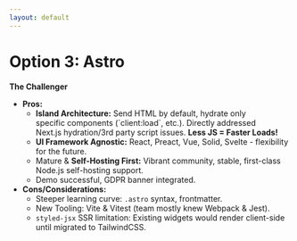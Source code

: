 ```yaml
---
layout: default
---
```


<h1>Option 3: Astro</h1>

<p><strong>The Challenger</strong></p>

<ul>
  <li v-click><strong>Pros:</strong>
    <ul>
      <li><strong>Island Architecture:</strong> Send HTML by default, hydrate only <br>specific components (`client:load`, etc.). Directly addressed <br>Next.js hydration/3rd party script issues. <strong>Less JS = Faster Loads!</strong></li>
      <li><strong>UI Framework Agnostic:</strong> React, Preact, Vue, Solid, Svelte - flexibility for the future.</li>
      <li>Mature &amp; <strong>Self-Hosting First:</strong> Vibrant community, stable, first-class Node.js self-hosting support.</li>
      <li>Demo successful, GDPR banner integrated.</li>
    </ul>
  </li>
  <li v-click><strong>Cons/Considerations:</strong>
    <ul>
      <li>Steeper learning curve: <code>.astro</code> syntax, frontmatter.</li>
      <li>New Tooling: Vite &amp; Vitest (team mostly knew Webpack &amp; Jest).</li>
      <li><code>styled-jsx</code> SSR limitation: Existing widgets would render client-side until migrated to TailwindCSS.</li>
    </ul>
  </li>
</ul>

<CornerLogo src="/2025-04-23/astro-logo.png" alt="Astro Logo" height="250px" />
